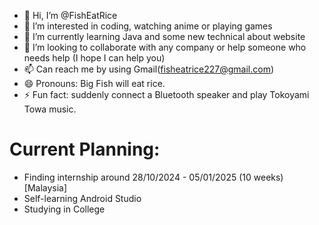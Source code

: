 - 👋 Hi, I’m @FishEatRice
- 👀 I’m interested in coding, watching anime or playing games
- 🌱 I’m currently learning Java and some new technical about website
- 💞️ I’m looking to collaborate with any company or help someone who needs help (I hope I can help you)
- 📫 Can reach me by using Gmail(fisheatrice227@gmail.com)
- 😄 Pronouns: Big Fish will eat rice.
- ⚡ Fun fact: suddenly connect a Bluetooth speaker and play Tokoyami Towa music.

# Current Planning:
- Finding internship around 28/10/2024 - 05/01/2025 (10 weeks) [Malaysia]
- Self-learning Android Studio
- Studying in College
